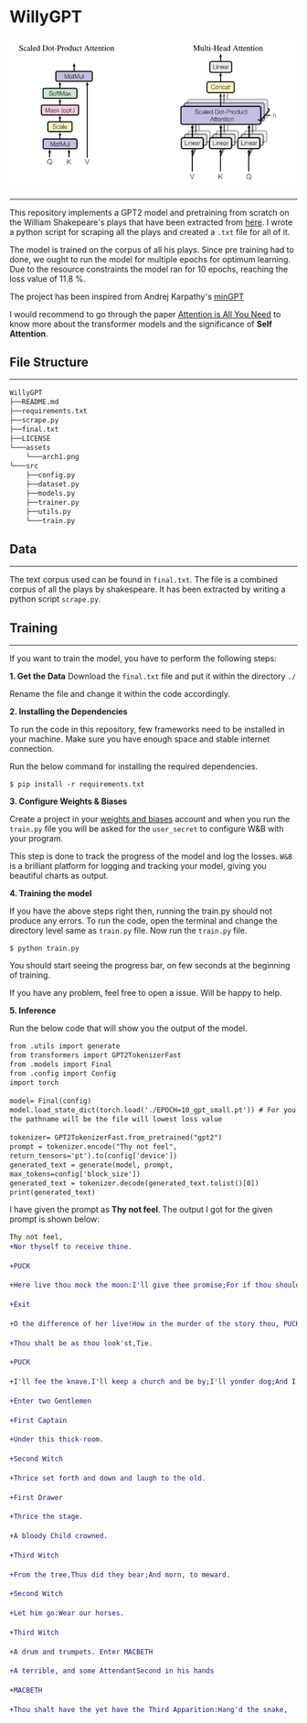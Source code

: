 # WillyGPT
![Attention Architecture](/assets/arch1.png)

---
This repository implements a GPT2 model and pretraining from scratch on the William Shakepeare's plays that have been extracted from [here](https://www.thecompleteworksofshakespeare.com). I wrote a python script for scraping all the plays and created a `.txt` file for all of it.

The model is trained on the corpus of all his plays. Since pre training had to done, we ought to run the model for multiple epochs for optimum learning. Due to the resource constraints the model ran for 10 epochs, reaching the loss value of 11.8 %. 

The project has been inspired from Andrej Karpathy's [minGPT](https://www.github.com/karpathy/minGPT)

I would recommend to go through the paper [Attention is All You Need](https://arxiv.org/pdf/1706.03762.pdf) to know more about the transformer models and the significance of **Self Attention**.
## File Structure
---
```
WillyGPT
├──README.md
├──requirements.txt
├──scrape.py
├──final.txt
├──LICENSE
└───assets
    └───arch1.png
└───src
    ├──config.py
    ├──dataset.py
    ├──models.py
    ├──trainer.py
    ├──utils.py
    └───train.py
```
## Data
---

The text corpus used can be found in `final.txt`. The file is a combined corpus of all the plays by shakespeare. It has been extracted by writing a python script  `scrape.py`.

## Training
---
If you want to train the model, you have to perform the following steps:

**1. Get the Data**
Download the `final.txt` file and put it within the directory  `./`

Rename the file and change it within the code accordingly. 


**2. Installing the Dependencies**

To run the code in this repository, few frameworks need to be installed in your machine. Make sure you have enough space and stable internet connection.

Run the below command for installing the required dependencies.

```shell
$ pip install -r requirements.txt 
```

**3. Configure Weights & Biases**

Create a project in your [weights and biases](https://wandb.ai/) account and when you run the `train.py` file you will be asked for the `user_secret` to configure W&B with your program. 

This step is done to track the progress of the model and log the losses. `W&B` is a brilliant platform for logging and tracking your model, giving you beautiful charts as output. 

**4. Training the model** 

If you have the above steps right then, running the train.py should not produce any errors. 
To run the code, open the terminal and change the directory level same as `train.py` file. 
Now run the `train.py` file.

```shell
$ python train.py
```
You should start seeing the progress bar, on few seconds at the beginning of training.

If you have any problem, feel free to open a issue. Will be happy to help.

**5. Inference**

Run the below code that will show you the output of the model.

```shell
from .utils import generate
from transformers import GPT2TokenizerFast
from .models import Final
from .config import Config
import torch

model= Final(config)
model.load_state_dict(torch.load('./EPOCH=10_gpt_small.pt')) # For you the pathname will be the file will lowest loss value

tokenizer= GPT2TokenizerFast.from_pretrained("gpt2")
prompt = tokenizer.encode("Thy not feel", return_tensors='pt').to(config['device'])
generated_text = generate(model, prompt, max_tokens=config['block_size'])
generated_text = tokenizer.decode(generated_text.tolist()[0])
print(generated_text)

```

I have given the prompt as **Thy not feel**. The output I got for the given prompt is shown below:

```diff
Thy not feel,
+Nor thyself to receive thine.

+PUCK

+Here live thou mock the moon:I'll give thee promise;For if thou shouldst, I'll live to prove;Or I'll live by and force perforce.

+Exit

+O the difference of her live!How in the murder of the story thou, PUCK

+Thou shalt be as thou look'st,Tie.
 
+PUCK

+I'll fee the knave.I'll keep a church and be by;I'll yonder dog;And I will go.

+Enter two Gentlemen

+First Captain

+Under this thick-room.

+Second Witch

+Thrice set forth and down and laugh to the old.

+First Drawer

+Thrice the stage.

+A bloody Child crowned.

+Third Witch

+From the tree,Thus did they bear;And morn, to meward.

+Second Witch

+Let him go:Wear our horses.

+Third Witch

+A drum and trumpets. Enter MACBETH

+A terrible, and some AttendantSecond in his hands

+MACBETH

+Thou shalt have the yet have the Third Apparition:Hang'd the snake,
```



